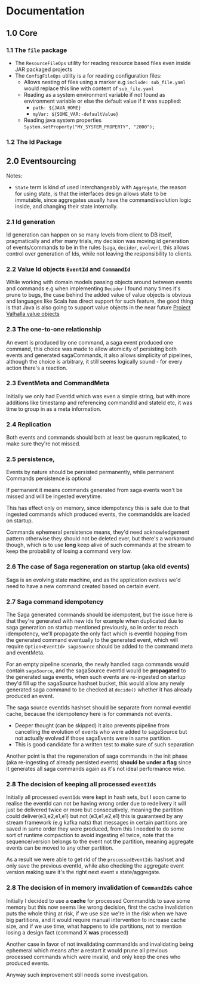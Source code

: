 # Documentation

## 1.0 Core

### 1.1 The `file` package

* The `ResourceFileOps` utility for reading resource based files even inside JAR packaged projects
* The `ConfigFileOps` utility is a for reading configuration files:
    * Allows nesting of files using a marker e.g `include: sub_file.yaml` would replace this line with content
      of `sub_file.yaml`
    * Reading as a system environment variable if not found as environment variable or else the default value if it was
      supplied:
        * `path: ${JAVA_HOME}`
        * `myVar: ${SOME_VAR:-defaultValue}`
    * Reading java system properties `System.setProperty("MY_SYSTEM_PROPERTY", "2000");`

### 1.2 The Id Package

## 2.0 Eventsourcing

Notes:

* `State` term is kind of used interchangeably with `Aggregate`, the reason for using state, is that the interfaces
  design allows state to be immutable, since aggregates usually have the command/evolution logic inside, and changing
  their state internally.

### 2.1 Id generation

Id generation can happen on so many levels from client to DB itself, pragmatically and after many trials, my decision
was moving id generation of events/commands to be in the rules (`saga`, `decider`, `evolver`), this allows control over
generation of Ids, while not leaving the responsibility to clients.

### 2.2 Value Id objects `EventId` and `CommandId`

While working with domain models passing objects around between events and commands e.g when implementing `Decider` I
found many times it's prune to bugs, the case behind the added value of value objects is obvious and languages like
Scala has direct support for such feature, the good thing is that Java is also going to support value objects in the
near future [Project Valhalla value objects](https://openjdk.org/jeps/8277163)

### 2.3 The one-to-one relationship

An event is produced by one command, a saga event produced one command, this choice was made to allow atomicity of
persisting both events and generated sagaCommands, it also allows simplicity of pipelines, although the choice is
arbitrary, it still seems logically sound - for every action there's a reaction.

### 2.3 EventMeta and CommandMeta

Initially we only had EventId which was even a simple string, but with more additions like timestamp and referencing
commandId and stateId etc, it was time to group in as a meta information.

### 2.4 Replication

Both events and commands should both at least be quorum replicated, to make sure they're not missed.

### 2.5 persistence,

Events by nature should be persisted permanently, while permanent Commands persistence is optional

If permanent it means commands generated from saga events won't be missed and will be ingested everytime.

This has effect only on memory, since idempotency this is safe due to that ingested commands which produced events, the
commandsIds are loaded on startup.

Commands ephemeral persistence means, they'd need acknowledgement pattern otherwise they should not be deleted ever, but
there's a workaround though, which is to use **long** keep alive of such commands at the stream to keep the probability
of losing a command very low.

### 2.6 The case of Saga regeneration on startup (aka old events)

Saga is an evolving state machine, and as the application evolves we'd need to have a new command created based on
certain event.

### 2.7 Saga command idempotency

The Saga generated commands should be idempotent, but the issue here is that they're generated with new ids for example
when duplicated due to saga generation on startup mentioned previously, so in order to reach idempotency, we'll
propagate the only fact which is eventId hopping from the generated command eventually to the generated event, which
will require `Option<EventId> sagaSource` should be added to the command meta and eventMeta.

For an empty pipeline scenario, the newly handled saga commands would contain `sagaSource`, and the sagaSource
eventId would be **propagated** to the generated saga events, when such events are re-ingested on startup they'd
fill up the sagaSource hashset bucket, this would allow any newly generated saga command to be checked at `decide()`
whether it has already produced an event.

The saga source eventIds hashset should be separate from normal eventId cache, because the idempotency here is for
commands not events.

* Deeper thought (can be skipped) it also prevents pipeline from cancelling the evolution of events who were added
  to sagaSource but not actually evolved if those sagaEvents were in same partition.
* This is good candidate for a written test to make sure of such separation

Another point is that the regeneration of saga commands in the init phase (aka re-ingesting of already persisted
events) **should be under a flag** since it generates all saga commands again as it's not ideal performance wise.

### 2.8 The decision of keeping all processed `eventIds`

Initially all processed `eventIds` were kept in hash sets, but I soon came to realise the
eventId can not be having wrong order due to redelivery it will just be delivered twice or more but consecutively,
meaning the partition could deliver(e3,e2,e1,e1) but not (e3,e1,e2,e1) this is guaranteed by any stream framework (e.g
kafka nats) that
messages in certain partitions are saved in same order they were produced, from this I needed to do some sort of
runtime compaction to avoid ingesting e1 twice, note that the sequence/version belongs to the event not the partition,
meaning aggregate events can be moved to any other partition.

As a result we were able to get rid of the `processedEventIds` hashset and only save the previous eventId, while also
checking
the aggregate event version making sure it's the right next event x state/aggregate.

### 2.8 The decision of in memory invalidation of `CommandIds` cahce

Initially I decided to use a **cache** for processed CommandIds to save some memory but this now seems like wrong
decision, first the cache invalidation puts the whole thing at risk, if we use size we're in the risk when we have big
partitions, and it would require manual intervention to increase cache size, and if we use time, what happens to idle
partitions, not to mention losing a design fact (command X **was** processed)

Another case in favor of not invalidating commandIds and invalidating being ephemeral which means after a restart it
would prune all previous
processed commands which were invalid, and only keep the ones who produced events.

Anyway such improvement still needs some investigation.
